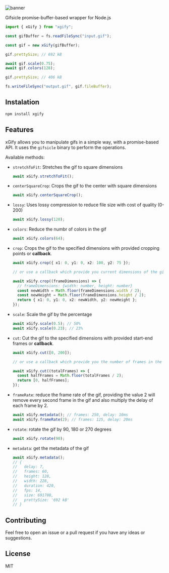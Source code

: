 ![banner](https://i.imgur.com/Zf9cQ7w.png)

Gifsicle promise-buffer-based wrapper for Node.js

```ts
import { xGify } from "xgify";

const gifBuffer = fs.readFileSync("input.gif");

const gif = new xGify(gifBuffer);

gif.prettySize; // 692 kB

await gif.scale(0.75);
await gif.colors(128);

gif.prettySize; // 406 kB

fs.writeFileSync("output.gif", gif.fileBuffer);
```

## Instalation

```sh
npm install xgify
```

## Features

xGify allows you to manipulate gifs in a simple way, with a promise-based API. It uses the `gifsicle` binary to perform the operations.

Available methods:

- `stretchToFit`: Stretches the gif to square dimensions
  ```ts
  await xGify.stretchToFit();
  ```
- `centerSquareCrop`: Crops the gif to the center with square dimensions
  ```ts
  await xGify.centerSquareCrop();
  ```
- `lossy`: Uses lossy compression to reduce file size with cost of quality (0-200)
  ```ts
  await xGify.lossy(120);
  ```
- `colors`: Reduce the numbr of colors in the gif
  ```ts
  await xGify.colors(64);
  ```
- `crop`: Crops the gif to the specified dimensions with provided cropping points or **callback**.

  ```ts
  await xGify.crop({ x1: 0, y1: 0, x2: 100, y2: 75 });

  // or use a callback which provide you current dimensions of the gif as arguemnt

  await xGify.crop((frameDimensions) => {
    // frameDimensions: {width: number, height: number}
    const newWidth = Math.floor(frameDimensions.width / 2);
    const newHeight = Math.floor(frameDimensions.height / 2);
    return { x1: 0, y1: 0, x2: newWidth, y2: newHeight };
  });
  ```

- `scale`: Scale the gif by the percentage
  ```ts
  await xGify.scale(0.5); // 50%
  await xGify.scale(0.23); // 23%
  ```
- `cut`: Cut the gif to the specified dimensions with provided start-end frames or **callback**.

  ```ts
  await xGify.cut([0, 200]);

  // or use a callback which provide you the number of frames in the gif as arguemnt

  await xGify.cut((totalFrames) => {
    const halfFrames = Math.floor(totalFrames / 2);
    return [0, halfFrames];
  });
  ```

- `frameRate`: reduce the frame rate of the gif, providing the value 2 will remove every second frame in the gif and also multiply the delay of each frame by 2.

  ```ts
  await xGify.metadata(); // frames: 250, delay: 10ms
  await xGify.frameRate(2); // frames: 125, delay: 20ms
  ```

- `rotate`: rotate the gif by 90, 180 or 270 degrees
  ```ts
  await xGify.rotate(90);
  ```
- `metadata`: get the metadata of the gif
  ```ts
  await xGify.metadata();
  // {
  //   delay: 7,
  //   frames: 60,
  //   height: 128,
  //   width: 228,
  //   duration: 420,
  //   fps: 14,
  //   size: 691708,
  //   prettySize: '692 kB'
  // }
  ```

## Contributing

Feel free to open an issue or a pull request if you have any ideas or suggestions.

## License

MIT
